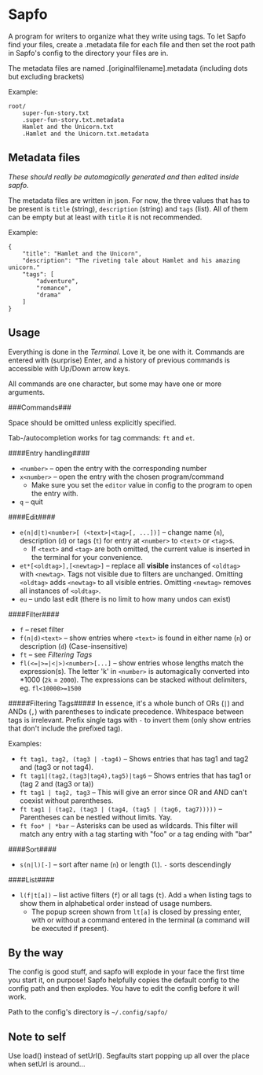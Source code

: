 Sapfo
=====

A program for writers to organize what they write using tags.
To let Sapfo find your files, create a .metadata file for each file
and then set the root path in Sapfo's config to the directory your
files are in.

The metadata files are named .[originalfilename].metadata (including
dots but excluding brackets)

Example:

    root/
        super-fun-story.txt
        .super-fun-story.txt.metadata
        Hamlet and the Unicorn.txt
        .Hamlet and the Unicorn.txt.metadata


Metadata files
--------------
*These should really be automagically generated and then edited inside sapfo.*

The metadata files are written in json. For now, the three values that has to be present is `title` (string), `description` (string) and `tags` (list).
All of them can be empty but at least with `title` it is not recommended.

Example:

    {
        "title": "Hamlet and the Unicorn",
        "description": "The riveting tale about Hamlet and his amazing unicorn."
        "tags": [
            "adventure",
            "romance",
            "drama"
        ]
    }


Usage
-----
Everything is done in the *Terminal*. Love it, be one with it.
Commands are entered with (surprise) Enter, and a history of previous commands is accessible with Up/Down arrow keys.

All commands are one character, but some may have one or more arguments.

###Commands###

Space should be omitted unless explicitly specified.

Tab-/autocompletion works for tag commands: `ft` and `et`.

####Entry handling####
* `<number>` – open the entry with the corresponding number
* `x<number>` – open the entry with the chosen program/command
    * Make sure you set the `editor` value in config to the program to open the entry with.
* `q` – quit

####Edit####
* `e(n|d|t)<number>[ (<text>|<tag>[, ...])]` – change name (`n`), description (`d`) or tags (`t`) for entry at `<number>` to `<text>` or `<tag>`s.
    * If `<text>` and `<tag>` are both omitted, the current value is inserted in the terminal for your convenience.
* `et*[<oldtag>],[<newtag>]` – replace all **visible** instances of `<oldtag>` with `<newtag>`. Tags not visible due to filters are unchanged. Omitting `<oldtag>` adds `<newtag>` to all visible entries. Omitting `<newtag>` removes all instances of `<oldtag>`.
* `eu` – undo last edit (there is no limit to how many undos can exist)

####Filter####
* `f` – reset filter
* `f(n|d)<text>` – show entries where `<text>` is found in either name (`n`) or description (`d`) (Case-insensitive)
* `ft` – see *Filtering Tags*
* `fl(<=|>=|<|>)<number>[...]` – show entries whose lengths match the expression(s). The letter 'k' in `<number>` is automagically converted into *1000 (`2k` = `2000`). The expressions can be stacked without delimiters, eg. `fl<10000>=1500`

#####Filtering Tags#####
In essence, it's a whole bunch of ORs (`|`) and ANDs (`,`) with parentheses to indicate precedence. Whitespace between tags is irrelevant. Prefix single tags with `-` to invert them (only show entries that don't include the prefixed tag).

Examples:

* `ft tag1, tag2, (tag3 | -tag4)` – Shows entries that has tag1 and tag2 and (tag3 or not tag4).
* `ft tag1|(tag2,(tag3|tag4),tag5)|tag6` – Shows entries that has tag1 or (tag 2 and (tag3 or ta))
* `ft tag1 | tag2, tag3` – This will give an error since OR and AND can't coexist without parentheses.
* `ft tag1 | (tag2, (tag3 | (tag4, (tag5 | (tag6, tag7)))))` – Parentheses can be nestled without limits. Yay.
* `ft foo* | *bar` – Asterisks can be used as wildcards. This filter will match any entry with a tag starting with "foo" or a tag ending with "bar"


####Sort####
* `s(n|l)[-]` – sort after name (`n`) or length (`l`). `-` sorts descendingly

####List####
* `l(f|t[a])` – list active filters (`f`) or all tags (`t`). Add `a` when listing tags to show them in alphabetical order instead of usage numbers.
    * The popup screen shown from `lt[a]` is closed by pressing enter, with or without a command entered in the terminal (a command will be executed if present).


By the way
----------
The config is good stuff, and sapfo will explode in your face the first time you start it, on purpose!
Sapfo helpfully copies the default config to the config path and then explodes.
You have to edit the config before it will work.

Path to the config's directory is `~/.config/sapfo/`


Note to self
------------
Use load() instead of setUrl(). Segfaults start popping up all over the place when setUrl is around...
